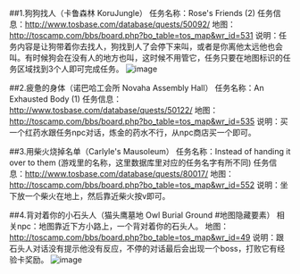 ##1.狗狗找人（卡鲁森林 KoruJungle）
任务名称：Rose's Friends (2)
任务信息：http://www.tosbase.com/database/quests/50092/
地图：http://toscamp.com/bbs/board.php?bo_table=tos_map&wr_id=531
说明：任务内容是让狗带着你去找人，狗找到人了会停下来叫，或者是你离他太远他也会叫。有时候狗会在没有人的地方也叫，这时候不用管它，任务只要在地图标识的任务区域找到3个人即可完成任务。
![image](https://qiita-image-store.s3.amazonaws.com/0/99696/73d4c1cd-2380-f9c3-c066-fd35dcd106b7.png)

##2.疲惫的身体（诺巴哈工会所 Novaha Assembly Hall）
任务名称：An Exhausted Body (1)
任务信息：http://www.tosbase.com/database/quests/50122/
地图：http://toscamp.com/bbs/board.php?bo_table=tos_map&wr_id=535
说明：买一个红药水跟任务npc对话，炼金的药水不行，从npc商店买一个即可。

##3.用柴火烧掉名单（Carlyle's Mausoleum）
任务名称：Instead of handing it over to them (游戏里的名称，这里数据库里对应的任务名字有所不同)
任务信息：http://www.tosbase.com/database/quests/80017/
地图：http://toscamp.com/bbs/board.php?bo_table=tos_map&wr_id=552
说明：坐下放一个柴火在地上，然后靠近柴火按v即可。

##4.背对着你的小石头人（猫头鹰墓地 Owl Burial Ground #地图隐藏要素）
相关npc：地图靠近下方小路上，一个背对着你的石头人。
地图：http://toscamp.com/bbs/board.php?bo_table=tos_map&wr_id=49
说明：跟石头人对话没有提示他没有反应，不停的对话最后会出现一个boss，打败它有经验卡奖励。
![image](https://qiita-image-store.s3.amazonaws.com/0/99696/87c68a3d-98a3-3a17-112f-a8ff0adcb7ed.png)
